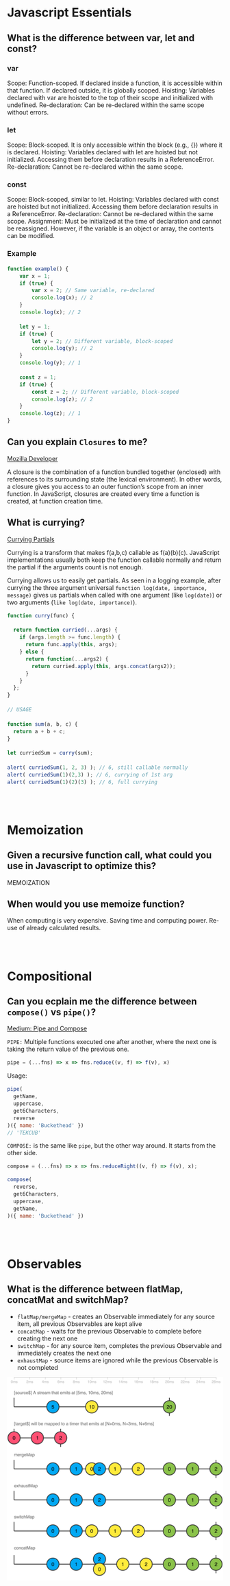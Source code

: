 # Javascript Essentials

## What is the difference between var, let and const?

### var
Scope: Function-scoped. If declared inside a function, it is accessible within that function. If declared outside, it is globally scoped.
Hoisting: Variables declared with var are hoisted to the top of their scope and initialized with undefined.
Re-declaration: Can be re-declared within the same scope without errors.

### let
Scope: Block-scoped. It is only accessible within the block (e.g., {}) where it is declared.
Hoisting: Variables declared with let are hoisted but not initialized. Accessing them before declaration results in a ReferenceError.
Re-declaration: Cannot be re-declared within the same scope.

### const
Scope: Block-scoped, similar to let.
Hoisting: Variables declared with const are hoisted but not initialized. Accessing them before declaration results in a ReferenceError.
Re-declaration: Cannot be re-declared within the same scope.
Assignment: Must be initialized at the time of declaration and cannot be reassigned. However, if the variable is an object or array, the contents can be modified.

### Example
```js
function example() {
    var x = 1;
    if (true) {
        var x = 2; // Same variable, re-declared
        console.log(x); // 2
    }
    console.log(x); // 2

    let y = 1;
    if (true) {
        let y = 2; // Different variable, block-scoped
        console.log(y); // 2
    }
    console.log(y); // 1

    const z = 1;
    if (true) {
        const z = 2; // Different variable, block-scoped
        console.log(z); // 2
    }
    console.log(z); // 1
}
```

## Can you explain `Closures` to me?
[Mozilla Developer](https://developer.mozilla.org/en-US/docs/Web/JavaScript/Closures)

  A closure is the combination of a function bundled together (enclosed) with references to its surrounding state (the lexical environment). In other words, a closure gives you access to an outer function’s scope from an inner function. In JavaScript, closures are created every time a function is created, at function creation time.

## What is currying?

[Currying Partials](https://javascript.info/currying-partials)

Currying is a transform that makes f(a,b,c) callable as f(a)(b)(c). JavaScript implementations usually both keep the function callable normally and return the partial if the arguments count is not enough.

Currying allows us to easily get partials. As seen in a logging example, after currying the three argument universal `function log(date, importance, message)` gives us partials when called with one argument (like `log(date)`) or two arguments (`like log(date, importance)`).

```javascript
function curry(func) {

  return function curried(...args) {
    if (args.length >= func.length) {
      return func.apply(this, args);
    } else {
      return function(...args2) {
        return curried.apply(this, args.concat(args2));
      }
    }
  };
}

// USAGE

function sum(a, b, c) {
  return a + b + c;
}

let curriedSum = curry(sum);

alert( curriedSum(1, 2, 3) ); // 6, still callable normally
alert( curriedSum(1)(2,3) ); // 6, currying of 1st arg
alert( curriedSum(1)(2)(3) ); // 6, full currying
```

<br><br>

# Memoization

## Given a recursive function call, what could you use in Javascript to optimize this?
MEMOIZATION

## When would you use memoize function?
When computing is very expensive.
Saving time and computing power.
Re-use of already calculated results.

<br><br>

# Compositional

## Can you ecplain me the difference between `compose()` vs `pipe()`?
  [Medium: Pipe and Compose](https://medium.com/free-code-camp/pipe-and-compose-in-javascript-5b04004ac937)
    
`PIPE:`
Multiple functions executed one after another, where the next one is taking the return value of the previous one.

```javascript
pipe = (...fns) => x => fns.reduce((v, f) => f(v), x)
```
Usage: 
```javascript
pipe(
  getName,
  uppercase,
  get6Characters,
  reverse 
)({ name: 'Buckethead' })
// 'TEKCUB'
```

`COMPOSE:` is the same like `pipe`, but the other way around. It starts from the other side.

```javascript
compose = (...fns) => x => fns.reduceRight((v, f) => f(v), x);
```

```javascript
compose(
  reverse,
  get6Characters,
  uppercase,
  getName,
)({ name: 'Buckethead' })
```

<br><br>

# Observables

## What is the difference between flatMap, concatMat and switchMap?

- `flatMap/mergeMap` - creates an Observable immediately for any source item, all previous Observables are kept alive
- `concatMap` - waits for the previous Observable to complete before creating the next one
- `switchMap` - for any source item, completes the previous Observable and immediately creates the next one
- `exhaustMap` - source items are ignored while the previous Observable is not completed

![observables][observables]

[observables]: ./assets/javascript-essentials-observables.png "Observables"

